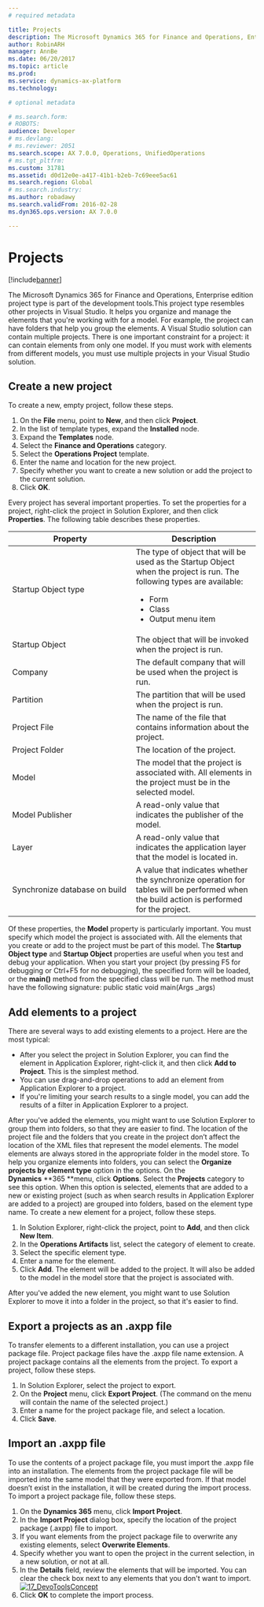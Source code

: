 ```yaml
---
# required metadata

title: Projects
description: The Microsoft Dynamics 365 for Finance and Operations, Enterprise edition project type is part of the development tools. 
author: RobinARH
manager: AnnBe
ms.date: 06/20/2017
ms.topic: article
ms.prod: 
ms.service: dynamics-ax-platform
ms.technology: 

# optional metadata

# ms.search.form: 
# ROBOTS: 
audience: Developer
# ms.devlang: 
# ms.reviewer: 2051
ms.search.scope: AX 7.0.0, Operations, UnifiedOperations
# ms.tgt_pltfrm: 
ms.custom: 31781
ms.assetid: d0d12e0e-a417-41b1-b2eb-7c69eee5ac61
ms.search.region: Global
# ms.search.industry: 
ms.author: robadawy
ms.search.validFrom: 2016-02-28
ms.dyn365.ops.version: AX 7.0.0

---
```


# Projects

[!include[banner](../includes/banner.md)]

The Microsoft Dynamics 365 for Finance and Operations, Enterprise edition project type is part of the development tools.This project type resembles other projects in Visual Studio. It helps you organize and manage the elements that you're working with for a model. For example, the project can have folders that help you group the elements. A Visual Studio solution can contain multiple projects. There is one important constraint for a project: it can contain elements from only one model. If you must work with elements from different models, you must use multiple projects in your Visual Studio solution.

## Create a new project
To create a new, empty project, follow these steps.

1.  On the **File** menu, point to **New**, and then click **Project**.
2.  In the list of template types, expand the **Installed** node.
3.  Expand the **Templates** node.
4.  Select the **Finance and Operations** category.
5.  Select the **Operations Project** template.
6.  Enter the name and location for the new project.
7.  Specify whether you want to create a new solution or add the project to the current solution.
8.  Click **OK**.

Every project has several important properties. To set the properties for a project, right-click the project in Solution Explorer, and then click **Properties**. The following table describes these properties.

<table>
<colgroup>
<col width="50%" />
<col width="50%" />
</colgroup>
<thead>
<tr class="header">
<th>Property</th>
<th>Description</th>
</tr>
</thead>
<tbody>
<tr class="odd">
<td>Startup Object type</td>
<td>The type of object that will be used as the Startup Object when the project is run. The following types are available:
<ul>
<li>Form</li>
<li>Class</li>
<li>Output menu item</li>
</ul></td>
</tr>
<tr class="even">
<td>Startup Object</td>
<td>The object that will be invoked when the project is run.</td>
</tr>
<tr class="odd">
<td>Company</td>
<td>The default company that will be used when the project is run.</td>
</tr>
<tr class="even">
<td>Partition</td>
<td>The partition that will be used when the project is run.</td>
</tr>
<tr class="odd">
<td>Project File</td>
<td>The name of the file that contains information about the project.</td>
</tr>
<tr class="even">
<td>Project Folder</td>
<td>The location of the project.</td>
</tr>
<tr class="odd">
<td>Model</td>
<td>The model that the project is associated with. All elements in the project must be in the selected model.</td>
</tr>
<tr class="even">
<td>Model Publisher</td>
<td>A read-only value that indicates the publisher of the model.</td>
</tr>
<tr class="odd">
<td>Layer</td>
<td>A read-only value that indicates the application layer that the model is located in.</td>
</tr>
<tr class="even">
<td>Synchronize database on build</td>
<td>A value that indicates whether the synchronize operation for tables will be performed when the build action is performed for the project.</td>
</tr>
</tbody>
</table>

Of these properties, the **Model** property is particularly important. You must specify which model the project is associated with. All the elements that you create or add to the project must be part of this model. The **Startup Object type** and **Startup Object** properties are useful when you test and debug your application. When you start your project (by pressing F5 for debugging or Ctrl+F5 for no debugging), the specified form will be loaded, or the **main()** method from the specified class will be run. The method must have the following signature: public static void main(Args \_args)

## Add elements to a project
There are several ways to add existing elements to a project. Here are the most typical:

-   After you select the project in Solution Explorer, you can find the element in Application Explorer, right-click it, and then click **Add to Project**. This is the simplest method.
-   You can use drag-and-drop operations to add an element from Application Explorer to a project.
-   If you're limiting your search results to a single model, you can add the results of a filter in Application Explorer to a project.

After you've added the elements, you might want to use Solution Explorer to group them into folders, so that they are easier to find. The location of the project file and the folders that you create in the project don’t affect the location of the XML files that represent the model elements. The model elements are always stored in the appropriate folder in the model store. To help you organize elements into folders, you can select the **Organize projects by element type** option in the options. On the **Dynamics** **365 **menu, click **Options**. Select the **Projects** category to see this option. When this option is selected, elements that are added to a new or existing project (such as when search results in Application Explorer are added to a project) are grouped into folders, based on the element type name. To create a new element for a project, follow these steps.

1.  In Solution Explorer, right-click the project, point to **Add**, and then click **New Item**.
2.  In the **Operations Artifacts** list, select the category of element to create.
3.  Select the specific element type.
4.  Enter a name for the element.
5.  Click **Add**. The element will be added to the project. It will also be added to the model in the model store that the project is associated with.

After you've added the new element, you might want to use Solution Explorer to move it into a folder in the project, so that it's easier to find.

## Export a projects as an .axpp file
To transfer elements to a different installation, you can use a project package file. Project package files have the .axpp file name extension. A project package contains all the elements from the project. To export a project, follow these steps.

1.  In Solution Explorer, select the project to export.
2.  On the **Project** menu, click **Export Project**. (The command on the menu will contain the name of the selected project.)
3.  Enter a name for the project package file, and select a location.
4.  Click **Save**.

## Import an .axpp file
To use the contents of a project package file, you must import the .axpp file into an installation. The elements from the project package file will be imported into the same model that they were exported from. If that model doesn’t exist in the installation, it will be created during the import process. To import a project package file, follow these steps.

1.  On the **Dynamics 365** menu, click **Import Project**.
2.  In the **Import Project** dialog box, specify the location of the project package (.axpp) file to import.
3.  If you want elements from the project package file to overwrite any existing elements, select **Overwrite Elements**.
4.  Specify whether you want to open the project in the current selection, in a new solution, or not at all.
5.  In the **Details** field, review the elements that will be imported. You can clear the check box next to any elements that you don't want to import. [![17\_DevoToolsConcept](./media/17_devotoolsconcept.png)](./media/17_devotoolsconcept.png)
6.  Click **OK** to complete the import process.





